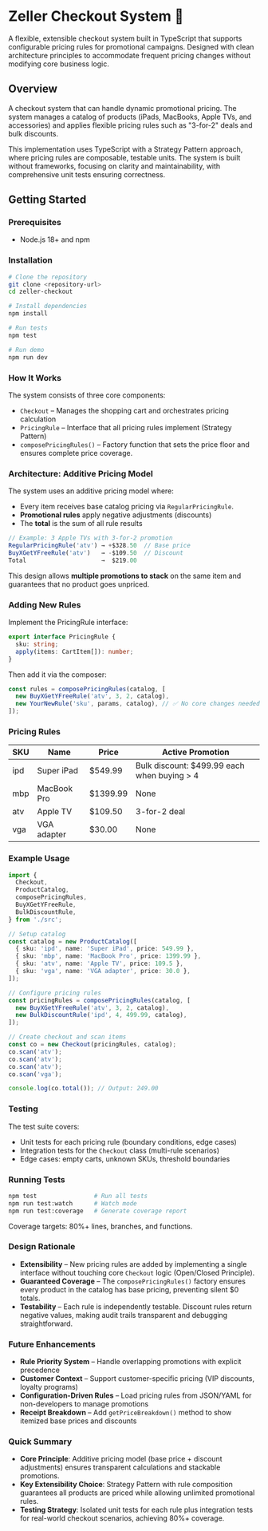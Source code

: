 # Zeller Checkout System 🛒

A flexible, extensible checkout system built in TypeScript that supports configurable pricing rules for promotional campaigns. Designed with clean architecture principles to accommodate frequent pricing changes without modifying core business logic.

## Overview

A checkout system that can handle dynamic promotional pricing. The system manages a catalog of products (iPads, MacBooks, Apple TVs, and accessories) and applies flexible pricing rules such as "3-for-2" deals and bulk discounts.

This implementation uses TypeScript with a Strategy Pattern approach, where pricing rules are composable, testable units. The system is built without frameworks, focusing on clarity and maintainability, with comprehensive unit tests ensuring correctness.

## Getting Started

### Prerequisites

- Node.js 18+ and npm

### Installation

```bash
# Clone the repository
git clone <repository-url>
cd zeller-checkout

# Install dependencies
npm install

# Run tests
npm test

# Run demo
npm run dev
```

### How It Works

The system consists of three core components:

- `Checkout` – Manages the shopping cart and orchestrates pricing calculation
- `PricingRule` – Interface that all pricing rules implement (Strategy Pattern)
- `composePricingRules()` – Factory function that sets the price floor and ensures complete price coverage.

### Architecture: Additive Pricing Model

The system uses an additive pricing model where:

- Every item receives base catalog pricing via `RegularPricingRule`.
- **Promotional rules** apply negative adjustments (discounts)
- The **total** is the sum of all rule results

```typescript
// Example: 3 Apple TVs with 3-for-2 promotion
RegularPricingRule('atv') → +$328.50  // Base price
BuyXGetYFreeRule('atv')   → -$109.50  // Discount
Total                     →  $219.00
```

This design allows **multiple promotions to stack** on the same item and guarantees that no product goes unpriced.

### Adding New Rules

Implement the PricingRule interface:

```typescript
export interface PricingRule {
  sku: string;
  apply(items: CartItem[]): number;
}
```

Then add it via the composer:

```typescript
const rules = composePricingRules(catalog, [
  new BuyXGetYFreeRule('atv', 3, 2, catalog),
  new YourNewRule('sku', params, catalog), // ✅ No core changes needed
]);
```

### Pricing Rules

| SKU | Name        | Price    | Active Promotion                            |
| --- | ----------- | -------- | ------------------------------------------- |
| ipd | Super iPad  | $549.99  | Bulk discount: $499.99 each when buying > 4 |
| mbp | MacBook Pro | $1399.99 | None                                        |
| atv | Apple TV    | $109.50  | 3-for-2 deal                                |
| vga | VGA adapter | $30.00   | None                                        |

### Example Usage

```typescript
import {
  Checkout,
  ProductCatalog,
  composePricingRules,
  BuyXGetYFreeRule,
  BulkDiscountRule,
} from './src';

// Setup catalog
const catalog = new ProductCatalog([
  { sku: 'ipd', name: 'Super iPad', price: 549.99 },
  { sku: 'mbp', name: 'MacBook Pro', price: 1399.99 },
  { sku: 'atv', name: 'Apple TV', price: 109.5 },
  { sku: 'vga', name: 'VGA adapter', price: 30.0 },
]);

// Configure pricing rules
const pricingRules = composePricingRules(catalog, [
  new BuyXGetYFreeRule('atv', 3, 2, catalog),
  new BulkDiscountRule('ipd', 4, 499.99, catalog),
]);

// Create checkout and scan items
const co = new Checkout(pricingRules, catalog);
co.scan('atv');
co.scan('atv');
co.scan('atv');
co.scan('vga');

console.log(co.total()); // Output: 249.00
```

### Testing

The test suite covers:

- Unit tests for each pricing rule (boundary conditions, edge cases)
- Integration tests for the `Checkout` class (multi-rule scenarios)
- Edge cases: empty carts, unknown SKUs, threshold boundaries

### Running Tests

```bash
npm test                # Run all tests
npm run test:watch      # Watch mode
npm run test:coverage   # Generate coverage report
```

Coverage targets: 80%+ lines, branches, and functions.

### Design Rationale

- **Extensibility** – New pricing rules are added by implementing a single interface without touching core `Checkout` logic (Open/Closed Principle).
- **Guaranteed Coverage** – The `composePricingRules()` factory ensures every product in the catalog has base pricing, preventing silent $0 totals.
- **Testability** – Each rule is independently testable. Discount rules return negative values, making audit trails transparent and debugging straightforward.

### Future Enhancements

- **Rule Priority System** – Handle overlapping promotions with explicit precedence
- **Customer Context** – Support customer-specific pricing (VIP discounts, loyalty programs)
- **Configuration-Driven Rules** – Load pricing rules from JSON/YAML for non-developers to manage promotions
- **Receipt Breakdown** – Add `getPriceBreakdown()` method to show itemized base prices and discounts

### Quick Summary

- **Core Principle**: Additive pricing model (base price + discount adjustments) ensures transparent calculations and stackable promotions.
- **Key Extensibility Choice**: Strategy Pattern with rule composition guarantees all products are priced while allowing unlimited promotional rules.
- **Testing Strategy**: Isolated unit tests for each rule plus integration tests for real-world checkout scenarios, achieving 80%+ coverage.
